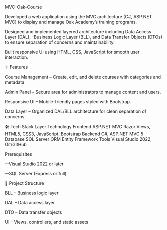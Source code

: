 MVC-Oak-Course
 
 Developed a web application using the MVC architecture (C#, ASP.NET MVC) to display and manage Oak Academy’s training programs.
 
 Designed and implemented layered architecture including Data Access Layer (DAL), -Business Logic Layer (BLL), and Data Transfer Objects (DTOs) to ensure separation of concerns and maintainability.
 
 Built responsive UI using HTML, CSS, JavaScript for smooth user interaction.

✨ Features

Course Management – Create, edit, and delete courses with categories and metadata.

Admin Panel – Secure area for administrators to manage content and users.

Responsive UI – Mobile-friendly pages styled with Bootstrap.

Data Layer – Organized DAL/BLL architecture for clean separation of concerns.

🛠 Tech Stack
Layer	      Technology
Frontend	  ASP.NET MVC Razor Views, HTML5, CSS3, JavaScript, Bootstrap
Backend	    C#, ASP.NET MVC 5
Database	  SQL Server
ORM	Entity  Framework
Tools	      Visual Studio 2022, Git/GitHub

Prerequisites

  --Visual Studio 2022 or later

  --SQL Server (Express or full)


📂 Project Structure

BLL – Business logic layer

DAL – Data access layer

DTO – Data transfer objects

UI – Views, controllers, and static assets
